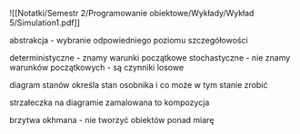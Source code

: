 ![[Notatki/Semestr 2/Programowanie obiektowe/Wykłady/Wykład 5/Simulation1.pdf]]

abstrakcja - wybranie odpowiedniego poziomu szczegółowości

deterministyczne - znamy warunki początkowe
stochastyczne - nie znamy warunków początkowych - są czynniki losowe

diagram stanów określa stan osobnika i co może w tym stanie zrobić

strzałeczka na diagramie zamalowana to kompozycja

brzytwa okhmana - nie tworzyć obiektów ponad miarę